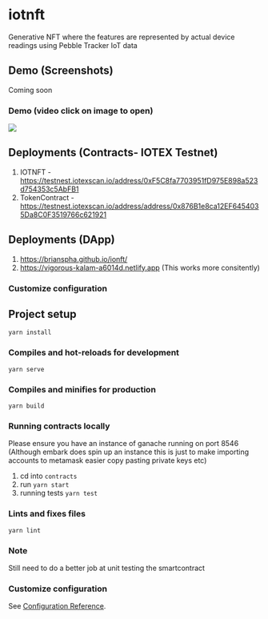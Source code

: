 # iotnft
Generative NFT where the features are represented by actual device readings using Pebble Tracker IoT data

## Demo (Screenshots)

Coming soon


### Demo (video click on image to open)
<a href="https://siasky.net/EAD9mXZ5hWOPC9_bW3WPeLX4Y69BIbzlkODlJh1CLk2pDA
" title="video text"><img src="https://siasky.net/fAbpdNQG3NUbA6f8sX82S5WsAiZFi5UBvs2XtiWcH2XBvA" /></a>


## Deployments (Contracts- IOTEX Testnet)

1. IOTNFT - https://testnest.iotexscan.io/address/0xF5C8fa7703951fD975E898a523d754353c5AbFB1
2. TokenContract -https://testnest.iotexscan.io/address/address/0x876B1e8ca12EF6454035Da8C0F3519766c621921

## Deployments (DApp)
1. https://brianspha.github.io/ionft/
2. https://vigorous-kalam-a6014d.netlify.app (This works more consitently)
### Customize configuration


## Project setup
```
yarn install
```

### Compiles and hot-reloads for development
```
yarn serve
```

### Compiles and minifies for production
```
yarn build
```
### Running contracts locally 

Please ensure you have an instance of ganache running on port 8546 (Although embark does spin up an instance this is just to make importing accounts to metamask easier copy pasting private keys etc)

1. cd into ``contracts``
2. run ``yarn start``
3. running tests ``yarn test``

### Lints and fixes files
```
yarn lint
```
### Note
Still need to do a better job at unit testing the smartcontract
### Customize configuration
See [Configuration Reference](https://cli.vuejs.org/config/).

